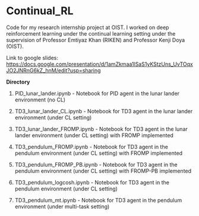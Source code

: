 # Continual_RL
Code for my research internship project at OIST. I worked on deep reinforcement learning under the continual learning setting under the supervision of Professor Emtiyaz Khan (RIKEN) and Professor Kenji Doya (OIST).

Link to google slides: https://docs.google.com/presentation/d/1amZkmaa1lSaS1yKStzUns_UvTOqxJO2JNRnG6kZ_hnM/edit?usp=sharing

**Directory** 

1. PID_lunar_lander.ipynb - Notebook for PID agent in the lunar lander environment (no CL) 

2. TD3_lunar_lander_CL.ipynb - Notebook for TD3 agent in the lunar lander environment (under CL setting) 

3. TD3_lunar_lander_FROMP.ipynb - Notebook for TD3 agent in the lunar lander environment (under CL setting) with FROMP implemented 

4. TD3_pendulum_FROMP.ipynb - Notebook for TD3 agent in the pendulum environment (under CL setting) with FROMP implemented 

5. TD3_pendulum_FROMP_PB.ipynb - Notebook for TD3 agent in the pendulum environment (under CL setting) with FROMP-PB implemented 

6. TD3_pendulum_logcosh.ipynb - Notebook for TD3 agent in the pendulum environment (under CL setting) 

7. TD3_pendulum_mt.ipynb - Notebook for TD3 agent in the pendulum environment (under multi-task setting) 
